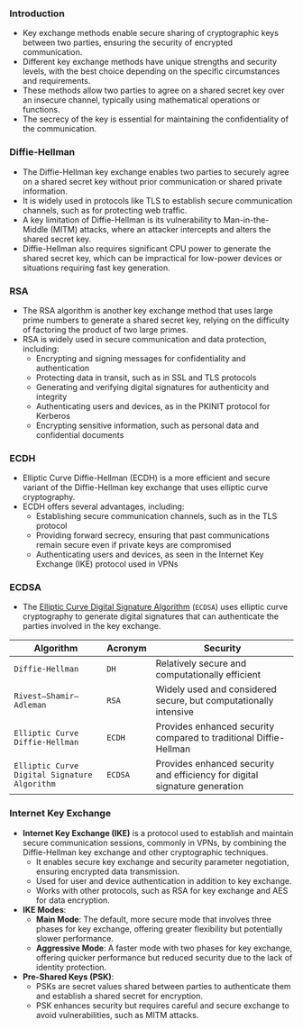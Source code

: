 ### Introduction
- Key exchange methods enable secure sharing of cryptographic keys between two parties, ensuring the security of encrypted communication.
- Different key exchange methods have unique strengths and security levels, with the best choice depending on the specific circumstances and requirements.
- These methods allow two parties to agree on a shared secret key over an insecure channel, typically using mathematical operations or functions.
- The secrecy of the key is essential for maintaining the confidentiality of the communication.



### Diffie-Hellman
- The Diffie-Hellman key exchange enables two parties to securely agree on a shared secret key without prior communication or shared private information.
- It is widely used in protocols like TLS to establish secure communication channels, such as for protecting web traffic.
- A key limitation of Diffie-Hellman is its vulnerability to Man-in-the-Middle (MITM) attacks, where an attacker intercepts and alters the shared secret key.
- Diffie-Hellman also requires significant CPU power to generate the shared secret key, which can be impractical for low-power devices or situations requiring fast key generation.



### RSA
- The RSA algorithm is another key exchange method that uses large prime numbers to generate a shared secret key, relying on the difficulty of factoring the product of two large primes.
- RSA is widely used in secure communication and data protection, including:
    - Encrypting and signing messages for confidentiality and authentication
    - Protecting data in transit, such as in SSL and TLS protocols
    - Generating and verifying digital signatures for authenticity and integrity
    - Authenticating users and devices, as in the PKINIT protocol for Kerberos
    - Encrypting sensitive information, such as personal data and confidential documents



### ECDH
- Elliptic Curve Diffie-Hellman (ECDH) is a more efficient and secure variant of the Diffie-Hellman key exchange that uses elliptic curve cryptography.
- ECDH offers several advantages, including:
    - Establishing secure communication channels, such as in the TLS protocol
    - Providing forward secrecy, ensuring that past communications remain secure even if private keys are compromised
    - Authenticating users and devices, as seen in the Internet Key Exchange (IKE) protocol used in VPNs



### ECDSA
- The [Elliptic Curve Digital Signature Algorithm](https://www.hypr.com/security-encyclopedia/elliptic-curve-digital-signature-algorithm) (`ECDSA`) uses elliptic curve cryptography to generate digital signatures that can authenticate the parties involved in the key exchange.

| **Algorithm** | **Acronym** | **Security** |
| --- | --- | --- |
| `Diffie-Hellman` | `DH` | Relatively secure and computationally efficient |
| `Rivest–Shamir–Adleman` | `RSA` | Widely used and considered secure, but computationally intensive |
| `Elliptic Curve Diffie-Hellman` | `ECDH` | Provides enhanced security compared to traditional Diffie-Hellman |
| `Elliptic Curve Digital Signature Algorithm` | `ECDSA` | Provides enhanced security and efficiency for digital signature generation |



### Internet Key Exchange
- **Internet Key Exchange (IKE)** is a protocol used to establish and maintain secure communication sessions, commonly in VPNs, by combining the Diffie-Hellman key exchange and other cryptographic techniques.
    - It enables secure key exchange and security parameter negotiation, ensuring encrypted data transmission.
    - Used for user and device authentication in addition to key exchange.
    - Works with other protocols, such as RSA for key exchange and AES for data encryption.
- **IKE Modes**:
    - **Main Mode**: The default, more secure mode that involves three phases for key exchange, offering greater flexibility but potentially slower performance.
    - **Aggressive Mode**: A faster mode with two phases for key exchange, offering quicker performance but reduced security due to the lack of identity protection.
- **Pre-Shared Keys (PSK)**:
    - PSKs are secret values shared between parties to authenticate them and establish a shared secret for encryption.
    - PSK enhances security but requires careful and secure exchange to avoid vulnerabilities, such as MITM attacks.